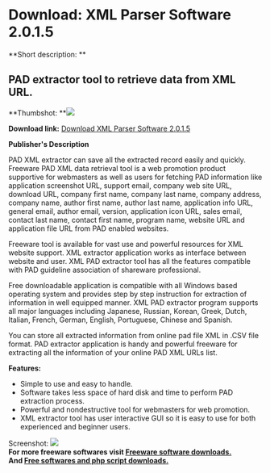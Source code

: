 # Download: XML Parser Software 2.0.1.5

**Short description: **

## PAD extractor tool to retrieve data from XML URL.

  
**Thumbshot: **![](http://www.freewarefiles.com/screenshot/ddpadexmlext_md.gif)   
  
**Download link:** [Download XML Parser Software 2.0.1.5](http://freesoftwares.boysofts.com/XML-Parser-Software_program_40603.html)  
  

**Publisher's Description**  
  

PAD XML extractor can save all the extracted record easily and quickly.
Freeware PAD XML data retrieval tool is a web promotion product supportive for
webmasters as well as users for fetching PAD information like application
screenshot URL, support email, company web site URL, download URL, company
first name, company last name, company address, company name, author first
name, author last name, application info URL, general email, author email,
version, application icon URL, sales email, contact last name, contact first
name, program name, website URL and application file URL from PAD enabled
websites.

Freeware tool is available for vast use and powerful resources for XML website
support. XML extractor application works as interface between website and
user. XML PAD extractor tool has all the features compatible with PAD
guideline association of shareware professional.

Free downloadable application is compatible with all Windows based operating
system and provides step by step instruction for extraction of information in
well equipped manner. XML PAD extractor program supports all major languages
including Japanese, Russian, Korean, Greek, Dutch, Italian, French, German,
English, Portuguese, Chinese and Spanish.

You can store all extracted information from online pad file XML in .CSV file
format. PAD extractor application is handy and powerful freeware for
extracting all the information of your online PAD XML URLs list.

**Features:**

  * Simple to use and easy to handle. 
  * Software takes less space of hard disk and time to perform PAD extraction process. 
  * Powerful and nondestructive tool for webmasters for web promotion. 
  * XML extractor tool has user interactive GUI so it is easy to use for both experienced and beginner users. 

  
  
Screenshot: ![](http://www.freewarefiles.com/screenshot/ddpadexmlext.gif)  
**For more freeware softwares visit [Freeware software downloads.](http://freesoftwares.boysofts.com/)**   
**And [Free softwares and php script downloads.](http://www.boysofts.com/)**

